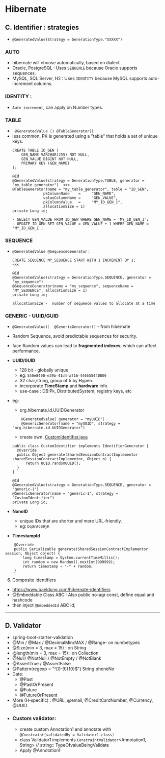 # Hibernate
## C. Identifier : strategies
- `@GeneratedValue(Strategy = GenerationType."XXXXX")`
### AUTO 
- hibernate will choose automatically, based on dialect.
- Oracle, PostgreSQL    : Uses `SEQUENCE` because Oracle supports sequences.
- MySQL, SQL Server, H2 : Uses `IDENTITY` because MySQL supports auto-increment columns.

### IDENTITY : 
- `Auto-increment`, can apply on Number types.

### TABLE 
- ` @GeneratedValue () @TableGenerator()` 
- less common, PK is generated using a "table" that holds a set of unique keys.
  ```
  CREATE TABLE ID_GEN (
      GEN_NAME VARCHAR(255) NOT NULL,
      GEN_VALUE BIGINT NOT NULL,
      PRIMARY KEY (GEN_NAME)
  );
    
  @Id
  @GeneratedValue(strategy = GenerationType.TABLE, generator = "my_table_generator")  <<<
  @TableGenerator(name = "my_table_generator", table = "ID_GEN", 
                pkColumnName    =     "GEN_NAME",
                valueColumnName =     "GEN_VALUE", 
                pkColumnValue   =     "MY_ID_GEN_1",
                allocationSize = 1)
  private Long id;
  
  - SELECT GEN_VALUE FROM ID_GEN WHERE GEN_NAME = 'MY_ID_GEN_1';
  - UPDATE ID_GEN SET GEN_VALUE = GEN_VALUE + 1 WHERE GEN_NAME = 'MY_ID_GEN_1';
  ```
### SEQUENCE 
- `@GeneratedValue @SequenceGenerator` : 
  ```
  CREATE SEQUENCE MY_SEQUENCE START WITH 1 INCREMENT BY 1;             <<< 
  
  @Id
  @GeneratedValue(strategy = GenerationType.SEQUENCE, generator = "my_sequence")
  @SequenceGenerator(name = "my_sequence", sequenceName = "MY_SEQUENCE", allocationSize = 1)
  private Long id;
  
  allocationSize -  number of sequence values to allocate at a time
  ```
### GENERIC -  UUID/GUID
-  `@GeneratedValue()  @GenericGenerator()` - from hibernate
- Random Sequence, avoid predictable sequences for security.
- face Random values can lead to **fragmented indexes**, which can affect performance.
- **UUID/GUID** 
  - 128 bit - globally unique
  - eg: `550e8400-e29b-41d4-a716-446655440000`
  - 32 char,string, group of 5 by Hypen.
  - incorporate **TimeStamp** and **hardware** info.
  - use-case : DB:Pk, DistributedSystem, registry keys, etc
- eg:
  - org.hibernate.id.UUIDGenerator 
  ```
      @GeneratedValue( generator = "myUUID")
      @GenericGenerator(name = "myUUID", strategy = "org.hibernate.id.UUIDGenerator")
  ```
  - create own:   [CustomIdentifier.java](..%2F..%2Fsrc%2Fmain%2Fjava%2Fcom%2Flekhraj%2Fjava%2Fspring%2FSB_99_RESTful_API%2Fentities%2FCustomIdentifier.java)  
  ```
  public class CustomIdentifier implements IdentifierGenerator {
    @Override
    public Object generate(SharedSessionContractImplementor sharedSessionContractImplementor, Object o) {
        return UUID.randomUUID();
    }
  }            

  @Id
  @GeneratedValue(strategy = GenerationType.SEQUENCE, generator = "generic-1")
  @GenericGenerator(name = "generic-1", strategy = "CustomIdentifier")
  private Long id;

  ```
    
- **NanoID**
  - unique IDs that are shorter and more URL-friendly.
  - eg: `DqQrAcB9jK`
  
- **TimestampId**
```
    @Override
    public Serializable generate(SharedSessionContractImplementor session, Object object) {
        long timestamp = System.currentTimeMillis();
        int random = new Random().nextInt(999999);
        return timestamp + "-" + random;
    }
```
6. Composite Identifiers
- https://www.baeldung.com/hibernate-identifiers
- @Embeddable Class ABC : Also public no-agr const, define equal and hashcode
- then inject `@EmbeddedId` ABC id;

---

## D. Validator 
- <artifactId>spring-boot-starter-validation</artifactId>
- @Min / @Max / @DecimalMin/MAX / @Range- on numbetypes
- @Size(min = 3, max = 15) : on String
- @length(min = 3, max = 15) : on Collection
- @Null/ @NotNull / @NotEmpty / @NotBlank
- @AssertTrue / @AssertFalse
- @Pattern(regexp = "^[0-9]{10}$") String phoneNo
- Date:
  - @Past
  - @PastOrPresent
  - @Future
  - @FutureOrPresent
- More (H-specific) : @URL, @email, @CreditCardNumber, @Currency, @UUID
- ### Custom validator:
  - create custom Annotation1 and annotate with `@Constraint(validatedBy = Validator1.class)`
  - class Validator1 implements `ConstraintValidator`<Annotation1, String> // string:: TypeOfvalueBeingValidate 
  - Apply @Annotation1


